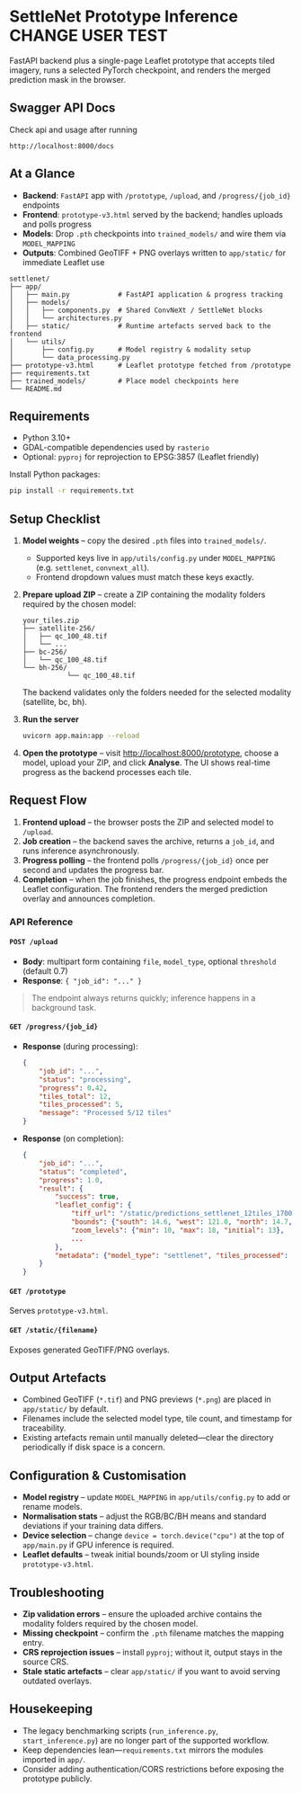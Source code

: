 # SettleNet Prototype Inference CHANGE USER TEST
 
FastAPI backend plus a single-page Leaflet prototype that accepts tiled imagery, runs a selected PyTorch checkpoint, and renders the merged prediction mask in the browser.

## Swagger API Docs

Check api and usage after running

```
http://localhost:8000/docs
```

## At a Glance

- **Backend**: `FastAPI` app with `/prototype`, `/upload`, and `/progress/{job_id}` endpoints
- **Frontend**: `prototype-v3.html` served by the backend; handles uploads and polls progress
- **Models**: Drop `.pth` checkpoints into `trained_models/` and wire them via `MODEL_MAPPING`
- **Outputs**: Combined GeoTIFF + PNG overlays written to `app/static/` for immediate Leaflet use

```
settlenet/
├── app/
│   ├── main.py            # FastAPI application & progress tracking
│   ├── models/
│   │   ├── components.py  # Shared ConvNeXt / SettleNet blocks
│   │   └── architectures.py
│   ├── static/            # Runtime artefacts served back to the frontend
│   └── utils/
│       ├── config.py      # Model registry & modality setup
│       └── data_processing.py
├── prototype-v3.html      # Leaflet prototype fetched from /prototype
├── requirements.txt
├── trained_models/        # Place model checkpoints here
└── README.md
```

## Requirements

- Python 3.10+
- GDAL-compatible dependencies used by `rasterio`
- Optional: `pyproj` for reprojection to EPSG:3857 (Leaflet friendly)

Install Python packages:

```bash
pip install -r requirements.txt
```

## Setup Checklist

1. **Model weights** – copy the desired `.pth` files into `trained_models/`.
     - Supported keys live in `app/utils/config.py` under `MODEL_MAPPING` (e.g. `settlenet`, `convnext_all`).
     - Frontend dropdown values must match these keys exactly.

2. **Prepare upload ZIP** – create a ZIP containing the modality folders required by the chosen model:

     ```
     your_tiles.zip
     ├── satellite-256/
     │   ├── qc_100_48.tif
     │   └── ...
     ├── bc-256/
     │   └── qc_100_48.tif
     └── bh-256/
                └── qc_100_48.tif
     ```

     The backend validates only the folders needed for the selected modality (satellite, bc, bh).

3. **Run the server**

     ```bash
     uvicorn app.main:app --reload
     ```

4. **Open the prototype** – visit [http://localhost:8000/prototype](http://localhost:8000/prototype), choose a model, upload your ZIP, and click **Analyse**. The UI shows real-time progress as the backend processes each tile.

## Request Flow

1. **Frontend upload** – the browser posts the ZIP and selected model to `/upload`.
2. **Job creation** – the backend saves the archive, returns a `job_id`, and runs inference asynchronously.
3. **Progress polling** – the frontend polls `/progress/{job_id}` once per second and updates the progress bar.
4. **Completion** – when the job finishes, the progress endpoint embeds the Leaflet configuration. The frontend renders the merged prediction overlay and announces completion.

### API Reference

#### `POST /upload`

- **Body**: multipart form containing `file`, `model_type`, optional `threshold` (default 0.7)
- **Response**: `{ "job_id": "..." }`

> The endpoint always returns quickly; inference happens in a background task.

#### `GET /progress/{job_id}`

- **Response** (during processing):

    ```json
    {
        "job_id": "...",
        "status": "processing",
        "progress": 0.42,
        "tiles_total": 12,
        "tiles_processed": 5,
        "message": "Processed 5/12 tiles"
    }
    ```

- **Response** (on completion):

    ```json
    {
        "job_id": "...",
        "status": "completed",
        "progress": 1.0,
        "result": {
            "success": true,
            "leaflet_config": {
                "tiff_url": "/static/predictions_settlenet_12tiles_1700000000.tif",
                "bounds": {"south": 14.6, "west": 121.0, "north": 14.7, "east": 121.1},
                "zoom_levels": {"min": 10, "max": 18, "initial": 13},
                ...
            },
            "metadata": {"model_type": "settlenet", "tiles_processed": 12, ...}
        }
    }
    ```

#### `GET /prototype`

Serves `prototype-v3.html`.

#### `GET /static/{filename}`

Exposes generated GeoTIFF/PNG overlays.

## Output Artefacts

- Combined GeoTIFF (`*.tif`) and PNG previews (`*.png`) are placed in `app/static/` by default.
- Filenames include the selected model type, tile count, and timestamp for traceability.
- Existing artefacts remain until manually deleted—clear the directory periodically if disk space is a concern.

## Configuration & Customisation

- **Model registry** – update `MODEL_MAPPING` in `app/utils/config.py` to add or rename models.
- **Normalisation stats** – adjust the RGB/BC/BH means and standard deviations if your training data differs.
- **Device selection** – change `device = torch.device("cpu")` at the top of `app/main.py` if GPU inference is required.
- **Leaflet defaults** – tweak initial bounds/zoom or UI styling inside `prototype-v3.html`.

## Troubleshooting

- **Zip validation errors** – ensure the uploaded archive contains the modality folders required by the chosen model.
- **Missing checkpoint** – confirm the `.pth` filename matches the mapping entry.
- **CRS reprojection issues** – install `pyproj`; without it, output stays in the source CRS.
- **Stale static artefacts** – clear `app/static/` if you want to avoid serving outdated overlays.

## Housekeeping

- The legacy benchmarking scripts (`run_inference.py`, `start_inference.py`) are no longer part of the supported workflow.
- Keep dependencies lean—`requirements.txt` mirrors the modules imported in `app/`.
- Consider adding authentication/CORS restrictions before exposing the prototype publicly.